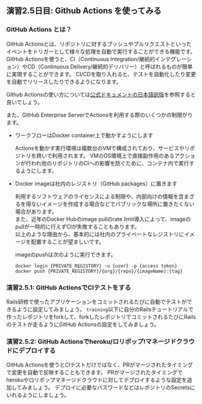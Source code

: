 ## 演習2.5日目: Github Actions を使ってみる

### GitHub Actions とは？
GitHub Actionsとは、リポジトリに対するプッシュやプルリクエストといったイベントをトリガーとして様々な処理を自動で実行することができる機能です。
GitHub Actionsを使うと、CI（Continuous Integration/継続的インテグレーション）やCD（Continuous Delivery/継続的デリバリー）と呼ばれるものが簡単に実現することができます。
CI/CDを取り入れると、テストを自動化したり変更を自動でリリースしたりできるようになります。

Github Actionsの使い方については[公式ドキュメントの日本語訳版](https://docs.github.com/ja/enterprise-server@3.1/actions/learn-github-actions)を参照すると良いでしょう。

また、GitHub Enterprise ServerでActionsを利用する際のいくつかの制限がります。

* ワークフローはDocker container上で動かすようにします

    Actionsを動かす実行環境は複数台のVMで構成されており、サービスやリポジトリを跨いで利用されます。
    VMのOS環境上で直接副作用のあるアクションが行われ他のリポジトリのCIへの影響を防ぐために、コンテナ内で実行するようにします。

* Docker imageは社内のレジストリ（GitHub packages）に置きます

    利用するソフトウェアのライセンスによる制限や、内部向けの情報を含まざるを得ないイメージを作成する場合などでパブリックな場所に置きたくない場合があります。  
    また、近年のDocker Hubのimage pullのrate limit導入によって、imageのpullが一時的に行えずCIが失敗することもあります。  
    以上のような理由から、基本的には社内のプライベートなレジストリにイメージを配置することが望ましいです。  

    imageのpushは次のように実行できます。

    ```console
    docker login {PRIVATE_REGISTORY} -u {user} -p {access token}
    docker push {PRIVATE_REGISTORY}/{org}/{repo}/{imageName}:{tag}
    ```

### 演習2.5.1: GitHub ActionsでCIテストをする
Rails研修で使ったアプリケーションをコミットされるたびに自動でテストができるように設定してみましょう。
`training`以下に自分のRailsチュートリアルで作ったレポジトリをforkして、forkしたレポジトリでコミットされるたびにRailsのテストが走るようにGitHub Actionsの設定をしてみましょう。

### 演習2.5.2: GitHub Actionsでheroku/ロリポップ!マネージドクラウドにデプロイする
GitHub Actionsを使うとCIテストだけではなく、PRがマージされたタイミングで変更を自動で反映することもできます。
PRがマージされたタイミングでherokuやロリポップマネージドクラウドに対してデプロイするような設定を追加してみましょう。
デプロイに必要なパスワードなどはレポジトリのSecretsにいれるようにしましょう。

